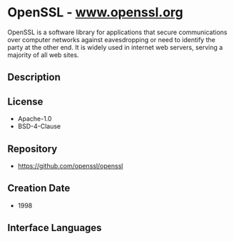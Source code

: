 # OpenSSL - www.openssl.org
OpenSSL is a software library for applications that secure communications over computer networks against eavesdropping or need to identify the party at the other end. It is widely used in internet web servers, serving a majority of all web sites.

## Description


## License
- Apache-1.0
- BSD-4-Clause

## Repository
- https://github.com/openssl/openssl

## Creation Date
- 1998

## Interface Languages
